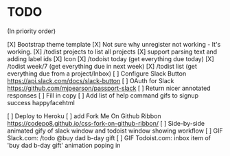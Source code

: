 # TODO

(In priority order)

[X] Bootstrap theme template
[X] Not sure why unregister not working - It's working.
[X] /todist projects to list all projects
[X] support parsing text and adding label ids
[X] Icon
[X] /todoist today (get everything due today)
[X] /todist week/7 (get everything due in next week)
[X] /todist list (get everything due from a project/Inbox)
[ ] Configure Slack Button https://api.slack.com/docs/slack-button
  [ ] OAuth for Slack https://github.com/mjpearson/passport-slack
[ ] Return nicer annotated responses
[ ] Fill in copy
[ ] Add list of help command gifs to signup success happyfacehtml

[ ] Deploy to Heroku
[ ] add Fork Me On Github Ribbon https://codepo8.github.io/css-fork-on-github-ribbon/
[ ] Side-by-side animated gify of slack window and todoist window showing workflow
[ ] GIF Slack.com: /todo @buy dad b-day gift
[ ] GIF Todoist.com: inbox item of 'buy dad b-day gift' animation poping in